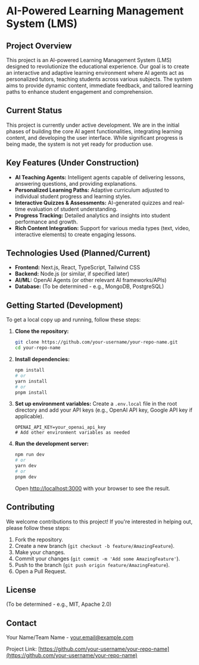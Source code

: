 # AI-Powered Learning Management System (LMS)

## Project Overview

This project is an AI-powered Learning Management System (LMS) designed to revolutionize the educational experience. Our goal is to create an interactive and adaptive learning environment where AI agents act as personalized tutors, teaching students across various subjects. The system aims to provide dynamic content, immediate feedback, and tailored learning paths to enhance student engagement and comprehension.

## Current Status

This project is currently under active development. We are in the initial phases of building the core AI agent functionalities, integrating learning content, and developing the user interface. While significant progress is being made, the system is not yet ready for production use.

## Key Features (Under Construction)

*   **AI Teaching Agents:** Intelligent agents capable of delivering lessons, answering questions, and providing explanations.
*   **Personalized Learning Paths:** Adaptive curriculum adjusted to individual student progress and learning styles.
*   **Interactive Quizzes & Assessments:** AI-generated quizzes and real-time evaluation of student understanding.
*   **Progress Tracking:** Detailed analytics and insights into student performance and growth.
*   **Rich Content Integration:** Support for various media types (text, video, interactive elements) to create engaging lessons.

## Technologies Used (Planned/Current)

*   **Frontend:** Next.js, React, TypeScript, Tailwind CSS
*   **Backend:** Node.js (or similar, if specified later)
*   **AI/ML:** OpenAI Agents (or other relevant AI frameworks/APIs)
*   **Database:** (To be determined - e.g., MongoDB, PostgreSQL)

## Getting Started (Development)

To get a local copy up and running, follow these steps:

1.  **Clone the repository:**
    ```bash
    git clone https://github.com/your-username/your-repo-name.git
    cd your-repo-name
    ```
2.  **Install dependencies:**
    ```bash
    npm install
    # or
    yarn install
    # or
    pnpm install
    ```
3.  **Set up environment variables:**
    Create a `.env.local` file in the root directory and add your API keys (e.g., OpenAI API key, Google API key if applicable).

    ```
    OPENAI_API_KEY=your_openai_api_key
    # Add other environment variables as needed
    ```
4.  **Run the development server:**
    ```bash
    npm run dev
    # or
    yarn dev
    # or
    pnpm dev
    ```
    Open [http://localhost:3000](http://localhost:3000) with your browser to see the result.

## Contributing

We welcome contributions to this project! If you're interested in helping out, please follow these steps:

1.  Fork the repository.
2.  Create a new branch (`git checkout -b feature/AmazingFeature`).
3.  Make your changes.
4.  Commit your changes (`git commit -m 'Add some AmazingFeature'`).
5.  Push to the branch (`git push origin feature/AmazingFeature`).
6.  Open a Pull Request.

## License

(To be determined - e.g., MIT, Apache 2.0)

## Contact

Your Name/Team Name - [your.email@example.com](mailto:your.email@example.com)

Project Link: [https://github.com/your-username/your-repo-name](https://github.com/your-username/your-repo-name)